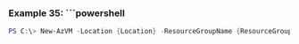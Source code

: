 
### Example 35: ```powershell
```powershell
PS C:\> New-AzVM -Location {Location} -ResourceGroupName {ResourceGroupName} -VM {VM}


